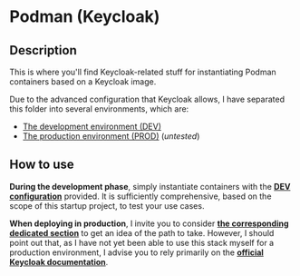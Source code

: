 # Podman (Keycloak)

## Description

This is where you'll find Keycloak-related stuff for instantiating Podman containers based on a Keycloak image.

Due to the advanced configuration that Keycloak allows, I have separated this folder into several environments, which are:

- [The development environment (DEV)](./dev/)
- [The production environment (PROD)](./prod/) (*untested*)

## How to use

**During the development phase**, simply instantiate containers with the [**DEV configuration**](./dev/) provided.
It is sufficiently comprehensive, based on the scope of this startup project, to test your use cases.

**When deploying in production**, I invite you to consider [**the corresponding dedicated section**](./prod/) to get an idea
of the path to take. However, I should point out that, as I have not yet been able to use this stack myself for
a production environment, I advise you to rely primarily on the [**official Keycloak documentation**](https://www.keycloak.org/getting-started/getting-started-podman#_taking_the_next_step).
